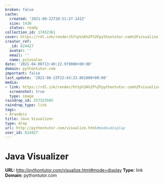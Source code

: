 ```yaml
---
broken: false
cache:
  created: '2021-09-22T20:51:27.141Z'
  size: 1430
  status: ready
collection_id: 17452361
cover: https://rdl.ink/render/http%3A%2F%2Fpythontutor.com%2Fvisualize.html%23mode%3Ddisplay
creator_ref:
  _id: 624427
  avatar: ''
  email: ''
  name: pitosalas
date: '2021-04-06T13:40:22.979000+00:00'
domain: pythontutor.com
important: false
last_update: '2022-06-23T22:43:23.861000+00:00'
media:
- link: https://rdl.ink/render/http%3A%2F%2Fpythontutor.com%2Fvisualize.html%23mode%3Ddisplay
  screenshot: true
  type: image
raindrop_id: 257323505
raindrop_type: link
tags:
- Brandeis
title: Java Visualizer
type: drop
url: http://pythontutor.com/visualize.html#mode=display
user_id: 624427
---
```


# Java Visualizer

**URL:** http://pythontutor.com/visualize.html#mode=display
**Type:** link
**Domain:** pythontutor.com

